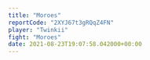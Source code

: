 ```yaml
---
title: "Moroes"
reportCode: "2XYJ67t3gRQqZ4FN"
player: "Twinkii"
fight: "Moroes"
date: 2021-08-23T19:07:58.042000+00:00
---
```

